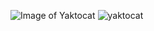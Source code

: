 ![Image of Yaktocat](https://octodex.github.com/images/yaktocat.png)
![yaktocat](https://user-images.githubusercontent.com/79250124/118668447-80842c80-b812-11eb-8682-0e312ae9c152.png)
